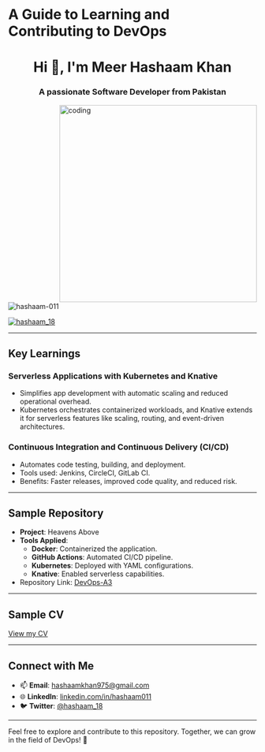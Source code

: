 # **A Guide to Learning and Contributing to DevOps**

<h1 align="center">Hi 👋, I'm Meer Hashaam Khan</h1>
<h3 align="center">A passionate Software Developer from Pakistan</h3>

<img align="right" alt="coding" width="400" src="https://camo.githubusercontent.com/cae12fddd9d6982901d82580bdf321d81fb299141098ca1c2d4891870827bf17/68747470733a2f2f6d69726f2e6d656469756d2e636f6d2f6d61782f313336302f302a37513379765349765f7430696f4a2d5a2e676966">

<p align="left"> <img src="https://komarev.com/ghpvc/?username=hashaam-011&label=Profile%20views&color=0e75b6&style=flat" alt="hashaam-011" /> </p>

<p align="left"> <a href="https://twitter.com/hashaam_18" target="blank"><img src="https://img.shields.io/twitter/follow/hashaam_18?logo=twitter&style=for-the-badge" alt="hashaam_18" /></a> </p>

---

## **Key Learnings**
### **Serverless Applications with Kubernetes and Knative**
- Simplifies app development with automatic scaling and reduced operational overhead.
- Kubernetes orchestrates containerized workloads, and Knative extends it for serverless features like scaling, routing, and event-driven architectures.

### **Continuous Integration and Continuous Delivery (CI/CD)**
- Automates code testing, building, and deployment.
- Tools used: Jenkins, CircleCI, GitLab CI.
- Benefits: Faster releases, improved code quality, and reduced risk.

---

## **Sample Repository**
- **Project**: Heavens Above  
- **Tools Applied**:
  - **Docker**: Containerized the application.
  - **GitHub Actions**: Automated CI/CD pipeline.
  - **Kubernetes**: Deployed with YAML configurations.
  - **Knative**: Enabled serverless capabilities.
- Repository Link: [DevOps-A3](https://github.com/hashaam-011/DevOps-A3)

---

## **Sample CV**
[View my CV](Meer%20Hashaam%20Khan%20-%20CV.pdf)


---

## **Connect with Me**
- 📫 **Email**: hashaamkhan975@gmail.com  
- 🌐 **LinkedIn**: [linkedin.com/in/hashaam011](https://linkedin.com/in/hashaam011)  
- 🐦 **Twitter**: [@hashaam_18](https://twitter.com/hashaam_18)

---

Feel free to explore and contribute to this repository. Together, we can grow in the field of DevOps! 🚀
